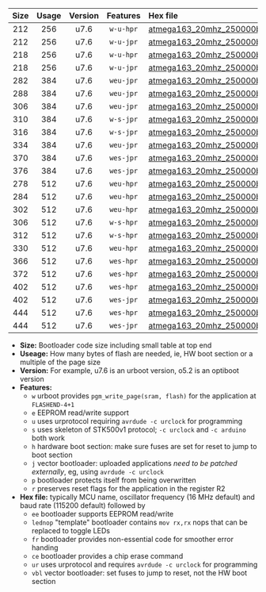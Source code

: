 |Size|Usage|Version|Features|Hex file|
|:-:|:-:|:-:|:-:|:--|
|212|256|u7.6|`w-u-hpr`|[atmega163_20mhz_250000bps_ur.hex](https://raw.githubusercontent.com/stefanrueger/urboot/main/bootloaders/atmega163/fcpu_20mhz/250000_bps/atmega163_20mhz_250000bps_ur.hex)|
|212|256|u7.6|`w-u-jpr`|[atmega163_20mhz_250000bps_ur_vbl.hex](https://raw.githubusercontent.com/stefanrueger/urboot/main/bootloaders/atmega163/fcpu_20mhz/250000_bps/atmega163_20mhz_250000bps_ur_vbl.hex)|
|218|256|u7.6|`w-u-hpr`|[atmega163_20mhz_250000bps_lednop_ur.hex](https://raw.githubusercontent.com/stefanrueger/urboot/main/bootloaders/atmega163/fcpu_20mhz/250000_bps/atmega163_20mhz_250000bps_lednop_ur.hex)|
|218|256|u7.6|`w-u-jpr`|[atmega163_20mhz_250000bps_lednop_ur_vbl.hex](https://raw.githubusercontent.com/stefanrueger/urboot/main/bootloaders/atmega163/fcpu_20mhz/250000_bps/atmega163_20mhz_250000bps_lednop_ur_vbl.hex)|
|282|384|u7.6|`weu-jpr`|[atmega163_20mhz_250000bps_ee_ur_vbl.hex](https://raw.githubusercontent.com/stefanrueger/urboot/main/bootloaders/atmega163/fcpu_20mhz/250000_bps/atmega163_20mhz_250000bps_ee_ur_vbl.hex)|
|288|384|u7.6|`weu-jpr`|[atmega163_20mhz_250000bps_ee_lednop_ur_vbl.hex](https://raw.githubusercontent.com/stefanrueger/urboot/main/bootloaders/atmega163/fcpu_20mhz/250000_bps/atmega163_20mhz_250000bps_ee_lednop_ur_vbl.hex)|
|306|384|u7.6|`weu-jpr`|[atmega163_20mhz_250000bps_ee_lednop_fr_ur_vbl.hex](https://raw.githubusercontent.com/stefanrueger/urboot/main/bootloaders/atmega163/fcpu_20mhz/250000_bps/atmega163_20mhz_250000bps_ee_lednop_fr_ur_vbl.hex)|
|310|384|u7.6|`w-s-jpr`|[atmega163_20mhz_250000bps_vbl.hex](https://raw.githubusercontent.com/stefanrueger/urboot/main/bootloaders/atmega163/fcpu_20mhz/250000_bps/atmega163_20mhz_250000bps_vbl.hex)|
|316|384|u7.6|`w-s-jpr`|[atmega163_20mhz_250000bps_lednop_vbl.hex](https://raw.githubusercontent.com/stefanrueger/urboot/main/bootloaders/atmega163/fcpu_20mhz/250000_bps/atmega163_20mhz_250000bps_lednop_vbl.hex)|
|334|384|u7.6|`weu-jpr`|[atmega163_20mhz_250000bps_ee_lednop_fr_ce_ur_vbl.hex](https://raw.githubusercontent.com/stefanrueger/urboot/main/bootloaders/atmega163/fcpu_20mhz/250000_bps/atmega163_20mhz_250000bps_ee_lednop_fr_ce_ur_vbl.hex)|
|370|384|u7.6|`wes-jpr`|[atmega163_20mhz_250000bps_ee_vbl.hex](https://raw.githubusercontent.com/stefanrueger/urboot/main/bootloaders/atmega163/fcpu_20mhz/250000_bps/atmega163_20mhz_250000bps_ee_vbl.hex)|
|376|384|u7.6|`wes-jpr`|[atmega163_20mhz_250000bps_ee_lednop_vbl.hex](https://raw.githubusercontent.com/stefanrueger/urboot/main/bootloaders/atmega163/fcpu_20mhz/250000_bps/atmega163_20mhz_250000bps_ee_lednop_vbl.hex)|
|278|512|u7.6|`weu-hpr`|[atmega163_20mhz_250000bps_ee_ur.hex](https://raw.githubusercontent.com/stefanrueger/urboot/main/bootloaders/atmega163/fcpu_20mhz/250000_bps/atmega163_20mhz_250000bps_ee_ur.hex)|
|284|512|u7.6|`weu-hpr`|[atmega163_20mhz_250000bps_ee_lednop_ur.hex](https://raw.githubusercontent.com/stefanrueger/urboot/main/bootloaders/atmega163/fcpu_20mhz/250000_bps/atmega163_20mhz_250000bps_ee_lednop_ur.hex)|
|302|512|u7.6|`weu-hpr`|[atmega163_20mhz_250000bps_ee_lednop_fr_ur.hex](https://raw.githubusercontent.com/stefanrueger/urboot/main/bootloaders/atmega163/fcpu_20mhz/250000_bps/atmega163_20mhz_250000bps_ee_lednop_fr_ur.hex)|
|306|512|u7.6|`w-s-hpr`|[atmega163_20mhz_250000bps.hex](https://raw.githubusercontent.com/stefanrueger/urboot/main/bootloaders/atmega163/fcpu_20mhz/250000_bps/atmega163_20mhz_250000bps.hex)|
|312|512|u7.6|`w-s-hpr`|[atmega163_20mhz_250000bps_lednop.hex](https://raw.githubusercontent.com/stefanrueger/urboot/main/bootloaders/atmega163/fcpu_20mhz/250000_bps/atmega163_20mhz_250000bps_lednop.hex)|
|330|512|u7.6|`weu-hpr`|[atmega163_20mhz_250000bps_ee_lednop_fr_ce_ur.hex](https://raw.githubusercontent.com/stefanrueger/urboot/main/bootloaders/atmega163/fcpu_20mhz/250000_bps/atmega163_20mhz_250000bps_ee_lednop_fr_ce_ur.hex)|
|366|512|u7.6|`wes-hpr`|[atmega163_20mhz_250000bps_ee.hex](https://raw.githubusercontent.com/stefanrueger/urboot/main/bootloaders/atmega163/fcpu_20mhz/250000_bps/atmega163_20mhz_250000bps_ee.hex)|
|372|512|u7.6|`wes-hpr`|[atmega163_20mhz_250000bps_ee_lednop.hex](https://raw.githubusercontent.com/stefanrueger/urboot/main/bootloaders/atmega163/fcpu_20mhz/250000_bps/atmega163_20mhz_250000bps_ee_lednop.hex)|
|402|512|u7.6|`wes-hpr`|[atmega163_20mhz_250000bps_ee_lednop_fr.hex](https://raw.githubusercontent.com/stefanrueger/urboot/main/bootloaders/atmega163/fcpu_20mhz/250000_bps/atmega163_20mhz_250000bps_ee_lednop_fr.hex)|
|402|512|u7.6|`wes-jpr`|[atmega163_20mhz_250000bps_ee_lednop_fr_vbl.hex](https://raw.githubusercontent.com/stefanrueger/urboot/main/bootloaders/atmega163/fcpu_20mhz/250000_bps/atmega163_20mhz_250000bps_ee_lednop_fr_vbl.hex)|
|444|512|u7.6|`wes-hpr`|[atmega163_20mhz_250000bps_ee_lednop_fr_ce.hex](https://raw.githubusercontent.com/stefanrueger/urboot/main/bootloaders/atmega163/fcpu_20mhz/250000_bps/atmega163_20mhz_250000bps_ee_lednop_fr_ce.hex)|
|444|512|u7.6|`wes-jpr`|[atmega163_20mhz_250000bps_ee_lednop_fr_ce_vbl.hex](https://raw.githubusercontent.com/stefanrueger/urboot/main/bootloaders/atmega163/fcpu_20mhz/250000_bps/atmega163_20mhz_250000bps_ee_lednop_fr_ce_vbl.hex)|

- **Size:** Bootloader code size including small table at top end
- **Useage:** How many bytes of flash are needed, ie, HW boot section or a multiple of the page size
- **Version:** For example, u7.6 is an urboot version, o5.2 is an optiboot version
- **Features:**
  + `w` urboot provides `pgm_write_page(sram, flash)` for the application at `FLASHEND-4+1`
  + `e` EEPROM read/write support
  + `u` uses urprotocol requiring `avrdude -c urclock` for programming
  + `s` uses skeleton of STK500v1 protocol; `-c urclock` and `-c arduino` both work
  + `h` hardware boot section: make sure fuses are set for reset to jump to boot section
  + `j` vector bootloader: uploaded applications *need to be patched externally*, eg, using `avrdude -c urclock`
  + `p` bootloader protects itself from being overwritten
  + `r` preserves reset flags for the application in the register R2
- **Hex file:** typically MCU name, oscillator frequency (16 MHz default) and baud rate (115200 default) followed by
  + `ee` bootloader supports EEPROM read/write
  + `lednop` "template" bootloader contains `mov rx,rx` nops that can be replaced to toggle LEDs
  + `fr` bootloader provides non-essential code for smoother error handing
  + `ce` bootloader provides a chip erase command
  + `ur` uses urprotocol and requires `avrdude -c urclock` for programming
  + `vbl` vector bootloader: set fuses to jump to reset, not the HW boot section
